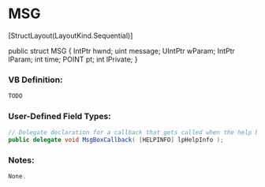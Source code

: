 # MSG

\[StructLayout(LayoutKind.Sequential)]

public struct MSG {     IntPtr hwnd;     uint message;     UIntPtr wParam;     IntPtr lParam;     int time;     POINT pt;     int lPrivate; }

### VB Definition:

```cs
TODO
```

### User-Defined Field Types:

```cs
// Delegate declaration for a callback that gets called when the help button on the message box is pushed.
public delegate void MsgBoxCallback( [HELPINFO] lpHelpInfo );
```

### Notes:

```cs
None.
```

